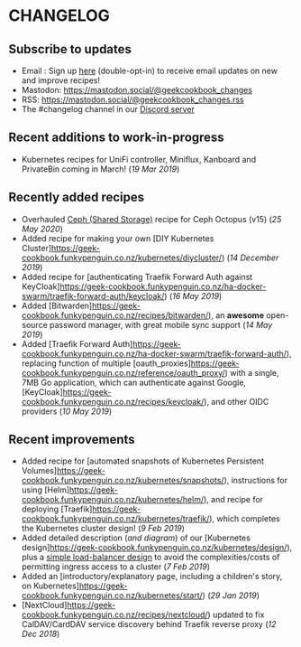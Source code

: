 # CHANGELOG

## Subscribe to updates

* Email : Sign up [here](http://eepurl.com/dfx95n) (double-opt-in) to receive email updates on new and improve recipes!
* Mastodon: https://mastodon.social/@geekcookbook_changes
* RSS: https://mastodon.social/@geekcookbook_changes.rss
* The #changelog channel in our [Discord server](http://chat.funkypenguin.co.nz)

## Recent additions to work-in-progress

* Kubernetes recipes for UniFi controller, Miniflux, Kanboard and PrivateBin coming in March! (_19 Mar 2019_)

## Recently added recipes
* Overhauled [Ceph (Shared Storage)](https://geek-cookbook.funkypenguin.co.nz/ha-docker-swarm/shared-storage-ceph/) recipe for Ceph Octopus (v15) (_25 May 2020_) 
* Added recipe for making your own [DIY Kubernetes Cluster]https://geek-cookbook.funkypenguin.co.nz/kubernetes/diycluster/) (_14 December 2019_)
* Added recipe for [authenticating Traefik Forward Auth against KeyCloak]https://geek-cookbook.funkypenguin.co.nz/ha-docker-swarm/traefik-forward-auth/keycloak/) (_16 May 2019_)
* Added [Bitwarden]https://geek-cookbook.funkypenguin.co.nz/recipes/bitwarden/), an **awesome** open-source password manager, with great mobile sync support (_14 May 2019_)
* Added [Traefik Forward Auth]https://geek-cookbook.funkypenguin.co.nz/ha-docker-swarm/traefik-forward-auth/), replacing function of multiple [oauth_proxies]https://geek-cookbook.funkypenguin.co.nz/reference/oauth_proxy/) with a single, 7MB Go application, which can authenticate against Google, [KeyCloak]https://geek-cookbook.funkypenguin.co.nz/recipes/keycloak/), and other OIDC providers (_10 May 2019_)

## Recent improvements

* Added recipe for [automated snapshots of Kubernetes Persistent Volumes]https://geek-cookbook.funkypenguin.co.nz/kubernetes/snapshots/), instructions for using [Helm]https://geek-cookbook.funkypenguin.co.nz/kubernetes/helm/), and recipe for deploying [Traefik]https://geek-cookbook.funkypenguin.co.nz/kubernetes/traefik/), which completes the Kubernetes cluster design! (_9 Feb 2019_)
* Added detailed description (_and diagram_) of our [Kubernetes design]https://geek-cookbook.funkypenguin.co.nz/kubernetes/design/), plus a [simple load-balancer design](kubernetes/loadbalancer/) to avoid the complexities/costs of permitting ingress access to a cluster (_7 Feb 2019_)
* Added an [introductory/explanatory page, including a children's story, on Kubernetes]https://geek-cookbook.funkypenguin.co.nz/kubernetes/start/) (_29 Jan 2019_)
* [NextCloud]https://geek-cookbook.funkypenguin.co.nz/recipes/nextcloud/) updated to fix CalDAV/CardDAV service discovery behind Traefik reverse proxy (_12 Dec 2018_)

